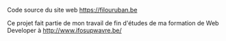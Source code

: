 Code source du site web https://filouruban.be

Ce projet fait partie de mon travail de fin d'études de ma formation de Web Developer à http://www.ifosupwavre.be/
